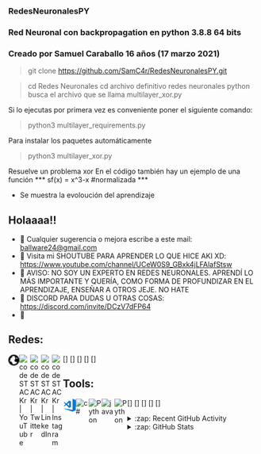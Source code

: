 
### RedesNeuronalesPY

### Red Neuronal con backpropagation en python 3.8.8 64 bits
### Creado por Samuel Caraballo 16 años (17 marzo 2021)

> git clone https://github.com/SamC4r/RedesNeuronalesPY.git

> cd Redes Neuronales
> cd archivo definitivo redes neuronales python
> busca el archivo que se llama multilayer_xor.py

Si lo ejecutas por primera vez es conveniente poner el siguiente comando:

> python3 multilayer_requirements.py

Para instalar los paquetes automáticamente

> python3 multilayer_xor.py

Resuelve un problema xor
En el código también hay un ejemplo de una función 
*** sf(x) = x^3-x #normalizada ***

- Se muestra la evoloución del aprendizaje






## Holaaaa!!

- 🔭 Cualquier sugerencia o mejora escribe a este mail: ballware24@gmail.com
- 🌱 Visita mi SHOUTUBE PARA APRENDER LO QUE HICE AKI XD: https://www.youtube.com/channel/UCeW0S9_GBxk4jLFAlafStsw
- 👯 AVISO: NO SOY UN EXPERTO EN REDES NEURONALES. APRENDÍ LO MÁS IMPORTANTE Y QUERÍA, COMO FORMA DE PROFUNDIZAR EN EL APRENDIZAJE, ENSEÑAR A OTROS JEJE. NO HATE 
- 🥅 DISCORD PARA DUDAS U OTRAS COSAS: https://discord.com/invite/DCzV7dFP64
- 🏀 

## Redes:

[<img align="left" alt="codeSTACKr.com" width="22px" src="https://raw.githubusercontent.com/iconic/open-iconic/master/svg/globe.svg" />]
[<img align="left" alt="codeSTACKr | YouTube" width="22px" src="https://cdn.jsdelivr.net/npm/simple-icons@v3/icons/youtube.svg" />]
[<img align="left" alt="codeSTACKr | Twitter" width="22px" src="https://cdn.jsdelivr.net/npm/simple-icons@v3/icons/twitter.svg" />]
[<img align="left" alt="codeSTACKr | LinkedIn" width="22px" src="https://cdn.jsdelivr.net/npm/simple-icons@v3/icons/linkedin.svg" />]
[<img align="left" alt="codeSTACKr | Instagram" width="22px" src="https://cdn.jsdelivr.net/npm/simple-icons@v3/icons/instagram.svg" />]


[youtube]: https://www.youtube.com/channel/UCeW0S9_GBxk4jLFAlafStsw
[discord]: https://discord.com/invite/DCzV7dFP64



## Tools:

[<img align="left" alt="Visual Studio Code" width="26px" src="https://raw.githubusercontent.com/github/explore/80688e429a7d4ef2fca1e82350fe8e3517d3494d/topics/visual-studio-code/visual-studio-code.png" />]
[<img align="left" alt="c#" width="26px" src="https://seeklogo.com/images/C/c-sharp-c-logo-02F17714BA-seeklogo.com.png" />]
[<img align="left" alt="Python" width="26px" src="https://upload.wikimedia.org/wikipedia/commons/thumb/c/c3/Python-logo-notext.svg/768px-Python-logo-notext.svg.png" />]
[<img align="left" alt="java" width="26px" src="https://cdn.worldvectorlogo.com/logos/java.svg" />]
[<img align="left" alt="Python" width="26px" src="https://i.pinimg.com/originals/f2/43/4c/f2434c3a2df5758d16d5d7cf5ed8d130.jpg" />]







<details>
  <summary>:zap: Recent GitHub Activity</summary>
  
<!--START_SECTION:activity-->

<!--END_SECTION:activity-->

</details>

<details>
  <summary>:zap: GitHub Stats</summary>

  <img align="left" alt="codeSTACKr's GitHub Stats" src="https://github-readme-stats.codestackr.vercel.app/api?username=codeSTACKr&show_icons=true&hide_border=true" />

</details>








